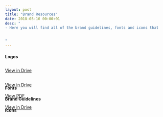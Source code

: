 ```yaml
---
layout: post
title: "Brand Resources"
date: 2018-05-10 00:00:01
desc: "
- Here you will find all of the brand guidelines, fonts and icons that we use. Please consult these resources before creating any marketing materials.


"
---
```

<div class="row">
  <div class="col-md-8">
    <div class="row dashboard-row">
      <div class="col-md-6 dashboard-card">
        <div class="dashboard-widget" style="position: relative;">
         <h4 class="dashboard-widget-title title-size" style="text-align: left;">Logos</h4>
         <div>
           <p class="dashboard-widget-metrics" style="font-size: 30px; padding-top: 25px;">
             <i class="revicon-rev-logo-2017"></i>
           </p>
         </div>
         <div class="dashboard-widget-footer" style="position: absolute; width: 100%; bottom: 10px;">
           <a href="https://drive.google.com/drive/folders/1eUJl-xkSSIA25CkrNaiF5FpbeGErT7dE?usp=sharing" target="_blank" class="pull-right pd-r-md">View in Drive</a>
         </div>
        </div>
      </div>
      <div class="col-md-6 dashboard-card">
        <div class="dashboard-widget" style="position: relative;">
          <h4 class="dashboard-widget-title" style="text-align: left;">Fonts</h4>
          <div>
           <p class="dashboard-widget-metrics">
             <i class="fa fa-font"></i>
           </p>
          </div>
         <div class="dashboard-widget-footer" style="position: absolute; width: 100%; bottom: 10px;">
           <a href="https://drive.google.com/drive/folders/1k6vXSrxnqWJSrpLbQogAeefeKoi-pzzT?usp=sharing" target="_blank" class="pull-right pd-r-md">View in Drive</a>
         </div>
        </div>
      </div>
      <div class="col-md-6 dashboard-card">
        <div class="dashboard-widget" style="position: relative;">
          <h4 class="dashboard-widget-title" style="text-align: left;">Brand Guidelines</h4>
          <div>
           <p class="dashboard-widget-metrics">
             <i class="fa fa-file-pdf-o"></i>
           </p>
          </div>
          <div class="dashboard-widget-footer" style="position: absolute; width: 100%; bottom: 10px;">
            <a href="https://drive.google.com/file/d/1L1y0bdPzHps_0firdZ81_egRDmVzVc65/view?usp=sharing" target="_blank" class="pull-right pd-r-md">View PDF</a>
          </div>
        </div>
      </div>
      <div class="col-md-6 dashboard-card">
        <div class="dashboard-widget" style="position: relative;">
          <h4 class="dashboard-widget-title" style="text-align: left;">Icons</h4>
          <div>
           <p class="dashboard-widget-metrics">
             <i class="fa fa-desktop"></i>
           </p>
          </div>
          <div class="dashboard-widget-footer" style="position: absolute; width: 100%; bottom: 10px;">
            <a href="https://drive.google.com/drive/folders/1qqI5TwsHVt8J-adk_D8iWG9d9_jAQPLP?usp=sharing" target="_blank" class="pull-right pd-r-md">View in Drive</a>
          </div>
        </div>
      </div>
    </div>
  </div>
</div>